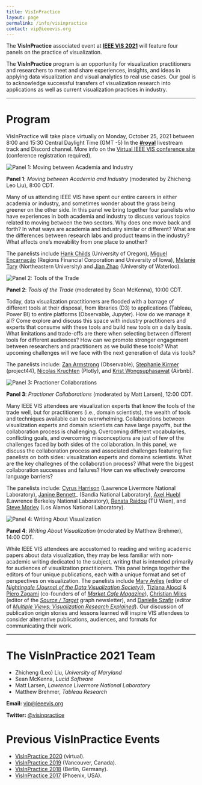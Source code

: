 ```yaml
---
title: VisInPractice
layout: page
permalink: /info/visinpractice
contact: vip@ieeevis.org
---
```


The **VisInPractice** associated event at **[IEEE VIS 2021](http://ieeevis.org/year/2021/welcome)** will feature four panels on the practice of visualization.

The **VisInPractice** program is an opportunity for visualization practitioners and researchers to meet and share experiences, insights, and ideas in applying data visualization and visual analytics to real use cases. Our goal is to acknowledge successful transfers of visualization research into applications as well as current visualization practices in industry.

- - -

# Program

VisInPractice will take place virtually on Monday, October 25, 2021 between 8:00 and 15:30 Central Daylight Time (GMT -5) In the **[#royal](https://virtual.ieeevis.org/year/2021/room_room2.html)** livestream track and Discord channel. More info on the [Virtual IEEE VIS conference site](https://virtual.ieeevis.org/year/2021/event_a-visinpractice.html) (conference registration required).

![Panel 1: Moving between Academia and Industry](https://visinpractice.github.io/assets/a-visinpractice_panel1.png)

**Panel 1**: _Moving between Academia and Industry_ (moderated by Zhicheng Leo Liu), 8:00 CDT.

Many of us attending IEEE VIS have spent our entire careers in either academia or industry, and sometimes wonder about the grass being greener on the other side. In this panel we bring together four panelists who have experiences in both academia and industry to discuss various topics related to moving between the two sectors. Why does one move back and forth? In what ways are academia and industry similar or different? What are the differences between research labs and product teams in the industry? What affects one’s movability from one place to another? 

The panelists include [Hank Childs](http://cdux.cs.uoregon.edu/childs.html) (University of Oregon), [Miguel Encarnação](https://t.co/pSaHTS8XWG?amp=1) (Regions Financial Corporation and University of Iowa), [Melanie Tory](https://www.melanietory.com/) (Northeastern University) and [Jian Zhao](https://www.jeffjianzhao.com/) (University of Waterloo). 

![Panel 2: Tools of the Trade](https://visinpractice.github.io/assets/a-visinpractice_panel2.png)

**Panel 2**: _Tools of the Trade_ (moderated by Sean McKenna), 10:00 CDT.

Today, data visualization practitioners are flooded with a barrage of different tools at their disposal, from libraries (D3) to applications (Tableau, Power BI) to entire platforms (Observable, Jupyter). How do we manage it all? Come explore and discuss this space with industry practitioners and experts that consume with these tools and build new tools on a daily basis. What limitations and trade-offs are there when selecting between different tools for different audiences? How can we promote stronger engagement between researchers and practitioners as we build these tools? What upcoming challenges will we face with the next generation of data vis tools? 
        
The panelists include: [Zan Armstrong](https://www.zanarmstrong.com/) (Observable), [Stephanie Kirmer](https://skirmer.github.io/) (project44), [Nicolas Kruchten](http://nicolas.kruchten.com/) (Plotly), and [Krist Wongsuphasawat](https://kristw.yellowpigz.com/) (Airbnb).

![Panel 3: Practioner Collaborations](https://visinpractice.github.io/assets/a-visinpractice_panel3.png)


**Panel 3**: _Practioner Collaborations_ (moderated by Matt Larsen), 12:00 CDT.

Many IEEE VIS attendees are visualization experts that know the tools of the trade well, but for practitioners (i.e., domain scientists), the wealth of tools and techniques available can be overwhelming. Collaborations between visualization experts and domain scientists can have large payoffs, but the collaboration process is challenging. Overcoming different vocabularies, conflicting goals, and overcoming misconceptions are just of few of the challenges faced by both sides of the collaboration. In this panel, we discuss the collaboration process and associated challenges featuring five panelists on both sides: visualization experts and domains scientists. What are the key challegnes of the collaboration process? What were the biggest collaboration successes and failures? How can we effectively overcome language barriers? 

The panelists include: [Cyrus Harrison](https://people.llnl.gov/harrison37) (Lawrence Livermore National Laboratory), [Janine Bennett](https://scholar.google.com/citations?user=ylETg_gAAAAJ&hl=en)_ (Sandia National Laboratory), [Axel Huebl](https://keybase.io/ax3l) (Lawrence Berkeley National Laboratory), [Renata Raidou](https://renataraidou.com/) (TU Wien), and [Steve Morley](https://scholar.google.com/citations?user=iQdBd5gAAAAJ&hl=en) (Los Alamos National Laboratory).

![Panel 4: Writing About Visualization](https://visinpractice.github.io/assets/a-visinpractice_panel4.png)

**Panel 4**: _Writing About Visualization_ (moderated by Matthew Brehmer), 14:00 CDT.

While IEEE VIS attendees are accustomed to reading and writing academic papers about data visualization, they may be less familiar with non-academic writing dedicated to the subject, writing that is intended primarily for audiences of visualization practitioners. This panel brings together the editors of four unique publications, each with a unique format and set of perspectives on visualization. The panelists include [Mary Aviles](https://maryaviles.com/) (editor of _[Nightingale (Journal of the Data Visualization Society)](https://nightingaledvs.com/)_), [Tiziana Alocci](https://www.tizianaalocci.com/) & [Piero Zagami](https://pierozagami.com/) (co-founders of of _[Market Cafe Magazine](https://www.marketcafemag.com/)_), [Christian Miles](https://twitter.com/intent/follow/?screen_name=cjlmiles) (editor of the _[Source / Target](https://sourcetarget.email/)_ graph newsletter), and [Danielle Szafir](https://danielleszafir.com/) (editor of _[Multiple Views: Visualization Research Explained](https://medium.com/multiple-views-visualization-research-explained)_). Our discussion of publication origin stories and lessons learned will inspire VIS attendees to consider alternative publications, audiences, and formats for communicating their work.

- - -

# The VisInPractice 2021 Team

* Zhicheng (Leo) Liu, _University of Maryland_
* Sean McKenna, _Lucid Software_
* Matt Larsen, _Lawrence Livermore National Laboratory_
* Matthew Brehmer, _Tableau Research_

**Email:** [vip@ieeevis.org](mailto:vip@ieeevis.org)

**Twitter:** [@visinpractice](https://twitter.com/visinpractice)

# Previous VisInPractice Events 

* [VisInPractice 2020](https://visinpractice.github.io/assets/vip2020/index.html) (virtual).
* [VisInPractice 2019](https://visinpractice.github.io/assets/vip2019/index.html) (Vancouver, Canada).
* [VisInPractice 2018](https://visinpractice.github.io/assets/vip2018/index.html) (Berlin, Germany).
* [VisInPractice 2017](https://visinpractice.github.io/assets/vip2017/index.html) (Phoenix, USA).
